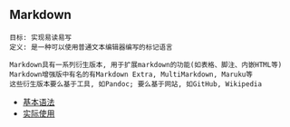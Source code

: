 ## Markdown

```
目标: 实现易读易写
定义: 是一种可以使用普通文本编辑器编写的标记语言

Markdown具有一系列衍生版本, 用于扩展markdown的功能(如表格、脚注、内嵌HTML等)
Markdown增强版中有名的有Markdown Extra, MultiMarkdown, Maruku等
这些衍生版本要么基于工具, 如Pandoc; 要么基于网站, 如GitHub, Wikipedia
```

+ [基本语法](https://github.com/HudsonWu/linuxStudying/blob/master/git/markdown/syntax.md)
+ [实际使用](https://github.com/HudsonWu/linuxStudying/blob/master/git/markdown/solve.md)
